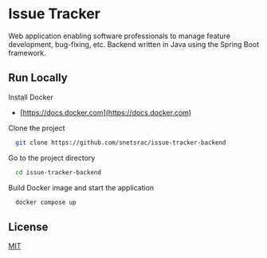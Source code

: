 
# Issue Tracker

Web application enabling software professionals to manage feature development, bug-fixing, etc.
Backend written in Java using the Spring Boot framework.


## Run Locally

Install Docker

- [https://docs.docker.com](https://docs.docker.com)

Clone the project

```bash
  git clone https://github.com/snetsrac/issue-tracker-backend
```

Go to the project directory

```bash
  cd issue-tracker-backend
```

Build Docker image and start the application

```bash
  docker compose up
```


## License

[MIT](https://choosealicense.com/licenses/mit/)

